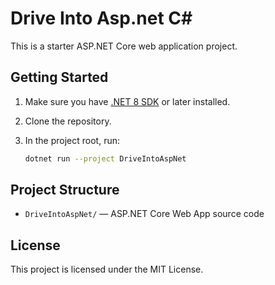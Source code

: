 # Drive Into Asp.net C#

This is a starter ASP.NET Core web application project.

## Getting Started

1. Make sure you have [.NET 8 SDK](https://dotnet.microsoft.com/download) or later installed.
2. Clone the repository.
3. In the project root, run:

    ```bash
    dotnet run --project DriveIntoAspNet
    ```

## Project Structure

- `DriveIntoAspNet/` — ASP.NET Core Web App source code

## License

This project is licensed under the MIT License.
